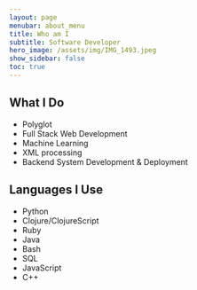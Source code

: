 ```yaml
---
layout: page
menubar: about_menu
title: Who am I
subtitle: Software Developer
hero_image: /assets/img/IMG_1493.jpeg
show_sidebar: false
toc: true
---
```


## What I Do
- Polyglot
- Full Stack Web Development
- Machine Learning
- XML processing
- Backend System Development & Deployment
  
## Languages I Use
- Python
- Clojure/ClojureScript
- Ruby
- Java
- Bash
- SQL
- JavaScript
- C++